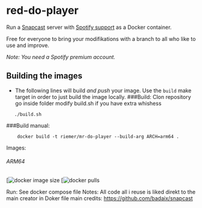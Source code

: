 # red-do-player

Run a [Snapcast](https://github.com/badaix/snapcast) server with [Spotify support](https://github.com/librespot-org/librespot) as a Docker container.

Free for everyone to bring your modifikations with a branch to all who like to use and improve.

_Note: You need a Spotify premium account._

## Building the images

* The following lines will build _and push_ your image. Use the `build` make target in order to just build the image locally.
###Build:
    Clon repository
    go inside folder
    modify build.sh if you have extra whishess
 ```   
    ./build.sh
```

###Build manual:
```
    docker build -t riemer/mr-do-player --build-arg ARCH=arm64 .
```

Images:
###### ARM64
[![docker image size](https://img.shields.io/docker/image-size/riemerk/mr-do-snapserver/latest?style=flat-square)
[![docker pulls](https://img.shields.io/docker/pulls/riemerk/mr-do-snapserver)



Run:
    See docker compose file
Notes:
    All code all i reuse is liked direkt to the main creator in Doker file
    main credits: https://github.com/badaix/snapcast
